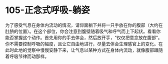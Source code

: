 # 105-正念式呼吸-躺姿
为了感受气息在身体内流动的情况，请仰面躺下并将一只手放在你的腹部（大约在肚脐的位置）。在这个部位，你会注意到腹壁随着吸气和呼气而上下起伏。看看你能否掌握这个动作。首先用你的手去体会，然后放开手，“仅仅把意念放在腹部”。你不需要控制呼吸的幅度，且让它自由地进行，尽量去体会生理感官上的变化。在此时此地的觉察中慢慢安静下来，让气息以某种方式在身体内流动，就像腹部跟随着呼吸节律而动那样。